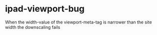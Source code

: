 # ipad-viewport-bug
When the width-value of the viewport-meta-tag is narrower than the site width the downscaling fails
